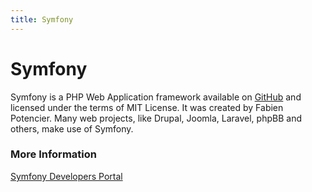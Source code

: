 ```yaml
---
title: Symfony
---
```

# Symfony

Symfony is a PHP Web Application framework available on [GitHub](https://github.com/symfony/symfony) and licensed under the terms of MIT License. It was created by Fabien Potencier. Many web projects, like Drupal, Joomla, Laravel, phpBB and others, make use of Symfony.

### More Information

[Symfony Developers Portal](https://symfony.com/)

